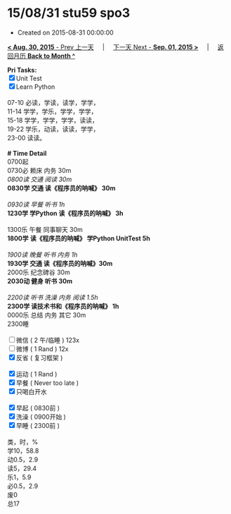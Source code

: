 # 15/08/31 stu59 spo3

- Created on 2015-08-31 00:00:00

[**< Aug. 30, 2015** - Prev 上一天](_archived/lifelogs/2015/08/d30.md) &nbsp; &nbsp; | &nbsp; &nbsp; [下一天 Next - **Sep. 01, 2015 >**](_archived/lifelogs/2015/09/d01.md) &nbsp; &nbsp; |  &nbsp; &nbsp; [返回月历 **Back to Month ^**](_archived/lifelogs/2015/08/index.md)
<br/><div><strong>Pri Tasks:</strong></div><div><div><input checked="true" type="checkbox"/>Unit Test</div></div><div><input checked="true" type="checkbox"/>Learn Python</div><div><br/></div><div>07-10 必读，学读，读学，学学，</div><div>11-14 学学，学乐，学学，学学，</div><div>15-18 学学，学学，学学，读读，</div><div>19-22 学乐，动读，读读，学学，</div><div>23-00 读读。</div><div><br/></div><div><b># Time Detail</b></div><div>0700起</div><div>0730必 赖床 内务 30m</div><div><i>0800读 交通 阅读 30m</i></div><div><b>0830学 交通 读《程序员的呐喊》 30m</b></div><div><b><br/></b></div><div><i>0930读 早餐 听书 1h</i></div><div><strong>1230学 学Python 读《程序员的呐喊》 3h</strong></div><div><br clear="none"/></div><div>1300乐 午餐 同事聊天 30m</div><div><strong>1800学</strong> <strong>读《程序员的呐喊》 </strong><strong>学Python UnitTest 5</strong><strong>h</strong></div><div><br/></div><div><i>1900读 晚餐 听书 内务 1h</i></div><div><b>1930学 交通 </b><strong>读《程序员的呐喊》30m</strong></div><div>2000乐 纪念碑谷 30m</div><div><b>2030动 健身 听书 30m</b></div><div><b><br/></b></div><div><i>2200读 听书 洗澡 内务 阅读 1.5h</i></div><div><b>2300学 读技术书和《程序员的呐喊》 1h</b></div><div>0000乐 总结 内务 其它 30m</div><div>2300睡</div><div><br/></div><div><input type="checkbox"/>微信 ( 2 午/临睡 ) 123x</div><div><input type="checkbox"/>微博 ( 1 Rand ) 12x</div><div><input checked="true" type="checkbox"/>反省 ( 复习框架 ) </div><div><br/></div><div><div><input checked="true" type="checkbox"/>运动 ( 1 Rand ) </div><div><input checked="true" type="checkbox"/>早餐 ( Never too late ) </div></div><div><input checked="true" type="checkbox"/>只喝白开水 </div><div><br/></div><div><input checked="true" type="checkbox"/>早起 ( 0830前 ) </div><div><input checked="true" type="checkbox"/>洗澡 ( 0900开始 ) <br/></div><div><input checked="true" type="checkbox"/>早睡 ( 2300前 ) </div><div><br clear="none"/></div><div>类，时，%</div><div>学10，58.8</div><div>动0.5，2.9</div><div>读5，29.4</div><div>乐1，5.9<br clear="none"/>必0.5，2.9<br clear="none"/>废0<br clear="none"/>总17</div>

